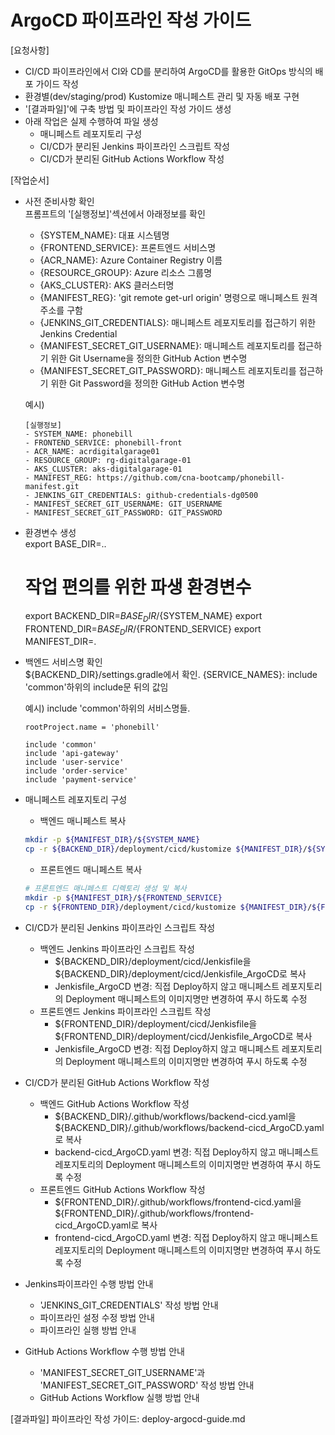 # ArgoCD 파이프라인 작성 가이드

[요청사항]  
- CI/CD 파이프라인에서 CI와 CD를 분리하여 ArgoCD를 활용한 GitOps 방식의 배포 가이드 작성   
- 환경별(dev/staging/prod) Kustomize 매니페스트 관리 및 자동 배포 구현
- '[결과파일]'에 구축 방법 및 파이프라인 작성 가이드 생성    
- 아래 작업은 실제 수행하여 파일 생성
  - 매니페스트 레포지토리 구성
  - CI/CD가 분리된 Jenkins 파이프라인 스크립트 작성
  - CI/CD가 분리된 GitHub Actions Workflow 작성  

[작업순서]
- 사전 준비사항 확인   
  프롬프트의 '[실행정보]'섹션에서 아래정보를 확인  
  - {SYSTEM_NAME}: 대표 시스템명 
  - {FRONTEND_SERVICE}: 프론트엔드 서비스명
  - {ACR_NAME}: Azure Container Registry 이름
  - {RESOURCE_GROUP}: Azure 리소스 그룹명
  - {AKS_CLUSTER}: AKS 클러스터명
  - {MANIFEST_REG}: 'git remote get-url origin' 명령으로 매니페스트 원격 주소를 구함  
  - {JENKINS_GIT_CREDENTIALS}: 매니페스트 레포지토리를 접근하기 위한 Jenkins Credential 
  - {MANIFEST_SECRET_GIT_USERNAME}: 매니페스트 레포지토리를 접근하기 위한 Git Username을 정의한 GitHub Action 변수명 
  - {MANIFEST_SECRET_GIT_PASSWORD}: 매니페스트 레포지토리를 접근하기 위한 Git Password을 정의한 GitHub Action 변수명 

  예시)
  ```
  [실행정보]
  - SYSTEM_NAME: phonebill
  - FRONTEND_SERVICE: phonebill-front
  - ACR_NAME: acrdigitalgarage01
  - RESOURCE_GROUP: rg-digitalgarage-01
  - AKS_CLUSTER: aks-digitalgarage-01
  - MANIFEST_REG: https://github.com/cna-bootcamp/phonebill-manifest.git
  - JENKINS_GIT_CREDENTIALS: github-credentials-dg0500
  - MANIFEST_SECRET_GIT_USERNAME: GIT_USERNAME
  - MANIFEST_SECRET_GIT_PASSWORD: GIT_PASSWORD
  ``` 

- 환경변수 생성   
  export BASE_DIR=..

  # 작업 편의를 위한 파생 환경변수
  export BACKEND_DIR=${BASE_DIR}/${SYSTEM_NAME}
  export FRONTEND_DIR=${BASE_DIR}/${FRONTEND_SERVICE}
  export MANIFEST_DIR=.

- 백엔드 서비스명 확인   
  ${BACKEND_DIR}/settings.gradle에서 확인.
  {SERVICE_NAMES}: include 'common'하위의 include문 뒤의 값임

  예시) include 'common'하위의 서비스명들.
  ```
  rootProject.name = 'phonebill'

  include 'common'
  include 'api-gateway'
  include 'user-service'
  include 'order-service'
  include 'payment-service'
  ```  

- 매니페스트 레포지토리 구성
  - 백엔드 매니페스트 복사
  ```bash
  mkdir -p ${MANIFEST_DIR}/${SYSTEM_NAME}
  cp -r ${BACKEND_DIR}/deployment/cicd/kustomize ${MANIFEST_DIR}/${SYSTEM_NAME}/
  ```
  - 프론트엔드 매니페스트 복사
  ```bash
  # 프론트엔드 매니페스트 디렉토리 생성 및 복사
  mkdir -p ${MANIFEST_DIR}/${FRONTEND_SERVICE}
  cp -r ${FRONTEND_DIR}/deployment/cicd/kustomize ${MANIFEST_DIR}/${FRONTEND_SERVICE}/
  ```

- CI/CD가 분리된 Jenkins 파이프라인 스크립트 작성
  - 백엔드 Jenkins 파이프라인 스크립트 작성  
    - ${BACKEND_DIR}/deployment/cicd/Jenkisfile을 ${BACKEND_DIR}/deployment/cicd/Jenkisfile_ArgoCD로 복사  
    - Jenkisfile_ArgoCD 변경: 직접 Deploy하지 않고 매니페스트 레포지토리의 Deployment 매니페스트의 이미지명만 변경하여 푸시 하도록 수정 
  - 프론트엔드 Jenkins 파이프라인 스크립트 작성  
    - ${FRONTEND_DIR}/deployment/cicd/Jenkisfile을 ${FRONTEND_DIR}/deployment/cicd/Jenkisfile_ArgoCD로 복사  
    - Jenkisfile_ArgoCD 변경: 직접 Deploy하지 않고 매니페스트 레포지토리의 Deployment 매니페스트의 이미지명만 변경하여 푸시 하도록 수정 

- CI/CD가 분리된 GitHub Actions Workflow 작성
  - 백엔드 GitHub Actions Workflow 작성  
    - ${BACKEND_DIR}/.github/workflows/backend-cicd.yaml을 ${BACKEND_DIR}/.github/workflows/backend-cicd_ArgoCD.yaml로 복사  
    - backend-cicd_ArgoCD.yaml 변경: 직접 Deploy하지 않고 매니페스트 레포지토리의 Deployment 매니페스트의 이미지명만 변경하여 푸시 하도록 수정 
  - 프론트엔드 GitHub Actions Workflow 작성  
    - ${FRONTEND_DIR}/.github/workflows/frontend-cicd.yaml을 ${FRONTEND_DIR}/.github/workflows/frontend-cicd_ArgoCD.yaml로 복사  
    - frontend-cicd_ArgoCD.yaml 변경: 직접 Deploy하지 않고 매니페스트 레포지토리의 Deployment 매니페스트의 이미지명만 변경하여 푸시 하도록 수정 

- Jenkins파이프라인 수행 방법 안내 
  - 'JENKINS_GIT_CREDENTIALS' 작성 방법 안내   
  - 파이프라인 설정 수정 방법 안내 
  - 파이프라인 실행 방법 안내 
  
- GitHub Actions Workflow 수행 방법 안내  
  - 'MANIFEST_SECRET_GIT_USERNAME'과 'MANIFEST_SECRET_GIT_PASSWORD' 작성 방법 안내 
  - GitHub Actions Workflow 실행 방법 안내   

[결과파일]
파이프라인 작성 가이드: deploy-argocd-guide.md

